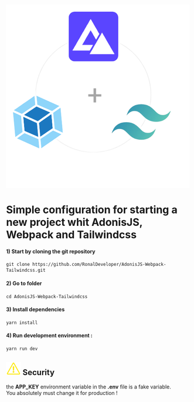 ![project logo](./public/images/banner.png "project logo")

# Simple configuration for starting a new project whit AdonisJS, Webpack and Tailwindcss

#### 1) Start by cloning the git repository

```shell
git clone https://github.com/RonalDeveloper/AdonisJS-Webpack-Tailwindcss.git
```
#### 2) Go to folder

```shell
cd AdonisJS-Webpack-Tailwindcss
```
#### 3) Install dependencies

```shell
yarn install
```
#### 4) Run development environment :

```shell
yarn run dev
```
## ![project logo](./public/images/warning.png "project logo") Security

the **APP_KEY** environment variable in the **.env** file is a fake variable.<br>
You absolutely must change it for production !